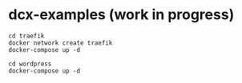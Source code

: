# dcx-examples (work in progress)

```
cd traefik
docker network create traefik
docker-compose up -d
```

```
cd wordpress
docker-compose up -d
```
